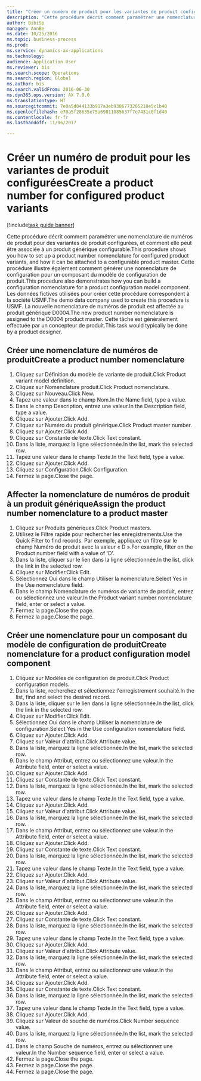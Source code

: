 ```yaml
--- 
title: "Créer un numéro de produit pour les variantes de produit configurées"
description: "Cette procédure décrit comment paramétrer une nomenclature de numéros de produit pour des variantes de produit configurées, et comment elle peut être associée à un produit générique configurable."
author: BibiSp
manager: AnnBe
ms.date: 10/25/2016
ms.topic: business-process
ms.prod: 
ms.service: dynamics-ax-applications
ms.technology: 
audience: Application User
ms.reviewer: bis
ms.search.scope: Operations
ms.search.region: Global
ms.author: bis
ms.search.validFrom: 2016-06-30
ms.dyn365.ops.version: AX 7.0.0
ms.translationtype: HT
ms.sourcegitcommit: 7e0a5d044133b917a3eb9386773205218e5c1b40
ms.openlocfilehash: e70a5f28635e75a69811085637f7e7431c0f1d40
ms.contentlocale: fr-fr
ms.lasthandoff: 11/06/2017

---
```

# <a name="create-a-product-number-for-configured-product-variants"></a><span data-ttu-id="d3089-103">Créer un numéro de produit pour les variantes de produit configurées</span><span class="sxs-lookup"><span data-stu-id="d3089-103">Create a product number for configured product variants</span></span>

[!include[task guide banner](../../includes/task-guide-banner.md)]

<span data-ttu-id="d3089-104">Cette procédure décrit comment paramétrer une nomenclature de numéros de produit pour des variantes de produit configurées, et comment elle peut être associée à un produit générique configurable.</span><span class="sxs-lookup"><span data-stu-id="d3089-104">This procedure shows you how to set up a product number nomenclature for configured product variants, and how it can be attached to a configurable product master.</span></span> <span data-ttu-id="d3089-105">Cette procédure illustre également comment générer une nomenclature de configuration pour un composant du modèle de configuration de produit.</span><span class="sxs-lookup"><span data-stu-id="d3089-105">This procedure also demonstrates how you can build a configuration nomenclature for a product configuration model component.</span></span> <span data-ttu-id="d3089-106">Les données fictives utilisées pour créer cette procédure correspondent à la société USMF.</span><span class="sxs-lookup"><span data-stu-id="d3089-106">The demo data company used to create this procedure is USMF.</span></span> <span data-ttu-id="d3089-107">La nouvelle nomenclature de numéros de produit est affectée au produit générique D0004.</span><span class="sxs-lookup"><span data-stu-id="d3089-107">The new product number nomenclature is assigned to the D0004 product master.</span></span> <span data-ttu-id="d3089-108">Cette tâche est généralement effectuée par un concepteur de produit.</span><span class="sxs-lookup"><span data-stu-id="d3089-108">This task would typically be done by a product designer.</span></span>


## <a name="create-a-product-number-nomenclature"></a><span data-ttu-id="d3089-109">Créer une nomenclature de numéros de produit</span><span class="sxs-lookup"><span data-stu-id="d3089-109">Create a product number nomenclature</span></span>
1. <span data-ttu-id="d3089-110">Cliquez sur Définition du modèle de variante de produit.</span><span class="sxs-lookup"><span data-stu-id="d3089-110">Click Product variant model definition.</span></span>
2. <span data-ttu-id="d3089-111">Cliquez sur Nomenclature produit.</span><span class="sxs-lookup"><span data-stu-id="d3089-111">Click Product nomenclature.</span></span>
3. <span data-ttu-id="d3089-112">Cliquez sur Nouveau.</span><span class="sxs-lookup"><span data-stu-id="d3089-112">Click New.</span></span>
4. <span data-ttu-id="d3089-113">Tapez une valeur dans le champ Nom.</span><span class="sxs-lookup"><span data-stu-id="d3089-113">In the Name field, type a value.</span></span>
5. <span data-ttu-id="d3089-114">Dans le champ Description, entrez une valeur.</span><span class="sxs-lookup"><span data-stu-id="d3089-114">In the Description field, type a value.</span></span>
6. <span data-ttu-id="d3089-115">Cliquez sur Ajouter.</span><span class="sxs-lookup"><span data-stu-id="d3089-115">Click Add.</span></span>
7. <span data-ttu-id="d3089-116">Cliquez sur Numéro du produit générique.</span><span class="sxs-lookup"><span data-stu-id="d3089-116">Click Product master number.</span></span>
8. <span data-ttu-id="d3089-117">Cliquez sur Ajouter.</span><span class="sxs-lookup"><span data-stu-id="d3089-117">Click Add.</span></span>
9. <span data-ttu-id="d3089-118">Cliquez sur Constante de texte.</span><span class="sxs-lookup"><span data-stu-id="d3089-118">Click Text constant.</span></span>
10. <span data-ttu-id="d3089-119">Dans la liste, marquez la ligne sélectionnée.</span><span class="sxs-lookup"><span data-stu-id="d3089-119">In the list, mark the selected row.</span></span>
11. <span data-ttu-id="d3089-120">Tapez une valeur dans le champ Texte.</span><span class="sxs-lookup"><span data-stu-id="d3089-120">In the Text field, type a value.</span></span>
12. <span data-ttu-id="d3089-121">Cliquez sur Ajouter.</span><span class="sxs-lookup"><span data-stu-id="d3089-121">Click Add.</span></span>
13. <span data-ttu-id="d3089-122">Cliquez sur Configuration.</span><span class="sxs-lookup"><span data-stu-id="d3089-122">Click Configuration.</span></span>
14. <span data-ttu-id="d3089-123">Fermez la page.</span><span class="sxs-lookup"><span data-stu-id="d3089-123">Close the page.</span></span>

## <a name="assign-the-product-number-nomenclature-to-a-product-master"></a><span data-ttu-id="d3089-124">Affecter la nomenclature de numéros de produit à un produit générique</span><span class="sxs-lookup"><span data-stu-id="d3089-124">Assign the product number nomenclature to a product master</span></span>
1. <span data-ttu-id="d3089-125">Cliquez sur Produits génériques.</span><span class="sxs-lookup"><span data-stu-id="d3089-125">Click Product masters.</span></span>
2. <span data-ttu-id="d3089-126">Utilisez le Filtre rapide pour rechercher les enregistrements.</span><span class="sxs-lookup"><span data-stu-id="d3089-126">Use the Quick Filter to find records.</span></span> <span data-ttu-id="d3089-127">Par exemple, appliquez un filtre sur le champ Numéro de produit avec la valeur « D ».</span><span class="sxs-lookup"><span data-stu-id="d3089-127">For example, filter on the Product number field with a value of 'D'.</span></span>
3. <span data-ttu-id="d3089-128">Dans la liste, cliquer sur le lien dans la ligne sélectionnée.</span><span class="sxs-lookup"><span data-stu-id="d3089-128">In the list, click the link in the selected row.</span></span>
4. <span data-ttu-id="d3089-129">Cliquez sur Modifier.</span><span class="sxs-lookup"><span data-stu-id="d3089-129">Click Edit.</span></span>
5. <span data-ttu-id="d3089-130">Sélectionnez Oui dans le champ Utiliser la nomenclature.</span><span class="sxs-lookup"><span data-stu-id="d3089-130">Select Yes in the Use nomenclature field.</span></span>
6. <span data-ttu-id="d3089-131">Dans le champ Nomenclature de numéros de variante de produit, entrez ou sélectionnez une valeur.</span><span class="sxs-lookup"><span data-stu-id="d3089-131">In the Product variant number nomenclature field, enter or select a value.</span></span>
7. <span data-ttu-id="d3089-132">Fermez la page.</span><span class="sxs-lookup"><span data-stu-id="d3089-132">Close the page.</span></span>
8. <span data-ttu-id="d3089-133">Fermez la page.</span><span class="sxs-lookup"><span data-stu-id="d3089-133">Close the page.</span></span>

## <a name="create-nomenclature-for-a-product-configuration-model-component"></a><span data-ttu-id="d3089-134">Créer une nomenclature pour un composant du modèle de configuration de produit</span><span class="sxs-lookup"><span data-stu-id="d3089-134">Create nomenclature for a product configuration model component</span></span>
1. <span data-ttu-id="d3089-135">Cliquez sur Modèles de configuration de produit.</span><span class="sxs-lookup"><span data-stu-id="d3089-135">Click Product configuration models.</span></span>
2. <span data-ttu-id="d3089-136">Dans la liste, recherchez et sélectionnez l'enregistrement souhaité.</span><span class="sxs-lookup"><span data-stu-id="d3089-136">In the list, find and select the desired record.</span></span>
3. <span data-ttu-id="d3089-137">Dans la liste, cliquer sur le lien dans la ligne sélectionnée.</span><span class="sxs-lookup"><span data-stu-id="d3089-137">In the list, click the link in the selected row.</span></span>
4. <span data-ttu-id="d3089-138">Cliquez sur Modifier.</span><span class="sxs-lookup"><span data-stu-id="d3089-138">Click Edit.</span></span>
5. <span data-ttu-id="d3089-139">Sélectionnez Oui dans le champ Utiliser la nomenclature de configuration.</span><span class="sxs-lookup"><span data-stu-id="d3089-139">Select Yes in the Use configuration nomenclature field.</span></span>
6. <span data-ttu-id="d3089-140">Cliquez sur Ajouter.</span><span class="sxs-lookup"><span data-stu-id="d3089-140">Click Add.</span></span>
7. <span data-ttu-id="d3089-141">Cliquez sur Valeur d'attribut.</span><span class="sxs-lookup"><span data-stu-id="d3089-141">Click Attribute value.</span></span>
8. <span data-ttu-id="d3089-142">Dans la liste, marquez la ligne sélectionnée.</span><span class="sxs-lookup"><span data-stu-id="d3089-142">In the list, mark the selected row.</span></span>
9. <span data-ttu-id="d3089-143">Dans le champ Attribut, entrez ou sélectionnez une valeur.</span><span class="sxs-lookup"><span data-stu-id="d3089-143">In the Attribute field, enter or select a value.</span></span>
10. <span data-ttu-id="d3089-144">Cliquez sur Ajouter.</span><span class="sxs-lookup"><span data-stu-id="d3089-144">Click Add.</span></span>
11. <span data-ttu-id="d3089-145">Cliquez sur Constante de texte.</span><span class="sxs-lookup"><span data-stu-id="d3089-145">Click Text constant.</span></span>
12. <span data-ttu-id="d3089-146">Dans la liste, marquez la ligne sélectionnée.</span><span class="sxs-lookup"><span data-stu-id="d3089-146">In the list, mark the selected row.</span></span>
13. <span data-ttu-id="d3089-147">Tapez une valeur dans le champ Texte.</span><span class="sxs-lookup"><span data-stu-id="d3089-147">In the Text field, type a value.</span></span>
14. <span data-ttu-id="d3089-148">Cliquez sur Ajouter.</span><span class="sxs-lookup"><span data-stu-id="d3089-148">Click Add.</span></span>
15. <span data-ttu-id="d3089-149">Cliquez sur Valeur d'attribut.</span><span class="sxs-lookup"><span data-stu-id="d3089-149">Click Attribute value.</span></span>
16. <span data-ttu-id="d3089-150">Dans la liste, marquez la ligne sélectionnée.</span><span class="sxs-lookup"><span data-stu-id="d3089-150">In the list, mark the selected row.</span></span>
17. <span data-ttu-id="d3089-151">Dans le champ Attribut, entrez ou sélectionnez une valeur.</span><span class="sxs-lookup"><span data-stu-id="d3089-151">In the Attribute field, enter or select a value.</span></span>
18. <span data-ttu-id="d3089-152">Cliquez sur Ajouter.</span><span class="sxs-lookup"><span data-stu-id="d3089-152">Click Add.</span></span>
19. <span data-ttu-id="d3089-153">Cliquez sur Constante de texte.</span><span class="sxs-lookup"><span data-stu-id="d3089-153">Click Text constant.</span></span>
20. <span data-ttu-id="d3089-154">Dans la liste, marquez la ligne sélectionnée.</span><span class="sxs-lookup"><span data-stu-id="d3089-154">In the list, mark the selected row.</span></span>
21. <span data-ttu-id="d3089-155">Tapez une valeur dans le champ Texte.</span><span class="sxs-lookup"><span data-stu-id="d3089-155">In the Text field, type a value.</span></span>
22. <span data-ttu-id="d3089-156">Cliquez sur Ajouter.</span><span class="sxs-lookup"><span data-stu-id="d3089-156">Click Add.</span></span>
23. <span data-ttu-id="d3089-157">Cliquez sur Valeur d'attribut.</span><span class="sxs-lookup"><span data-stu-id="d3089-157">Click Attribute value.</span></span>
24. <span data-ttu-id="d3089-158">Dans la liste, marquez la ligne sélectionnée.</span><span class="sxs-lookup"><span data-stu-id="d3089-158">In the list, mark the selected row.</span></span>
25. <span data-ttu-id="d3089-159">Dans le champ Attribut, entrez ou sélectionnez une valeur.</span><span class="sxs-lookup"><span data-stu-id="d3089-159">In the Attribute field, enter or select a value.</span></span>
26. <span data-ttu-id="d3089-160">Cliquez sur Ajouter.</span><span class="sxs-lookup"><span data-stu-id="d3089-160">Click Add.</span></span>
27. <span data-ttu-id="d3089-161">Cliquez sur Constante de texte.</span><span class="sxs-lookup"><span data-stu-id="d3089-161">Click Text constant.</span></span>
28. <span data-ttu-id="d3089-162">Dans la liste, marquez la ligne sélectionnée.</span><span class="sxs-lookup"><span data-stu-id="d3089-162">In the list, mark the selected row.</span></span>
29. <span data-ttu-id="d3089-163">Tapez une valeur dans le champ Texte.</span><span class="sxs-lookup"><span data-stu-id="d3089-163">In the Text field, type a value.</span></span>
30. <span data-ttu-id="d3089-164">Cliquez sur Ajouter.</span><span class="sxs-lookup"><span data-stu-id="d3089-164">Click Add.</span></span>
31. <span data-ttu-id="d3089-165">Cliquez sur Valeur d'attribut.</span><span class="sxs-lookup"><span data-stu-id="d3089-165">Click Attribute value.</span></span>
32. <span data-ttu-id="d3089-166">Dans la liste, marquez la ligne sélectionnée.</span><span class="sxs-lookup"><span data-stu-id="d3089-166">In the list, mark the selected row.</span></span>
33. <span data-ttu-id="d3089-167">Dans le champ Attribut, entrez ou sélectionnez une valeur.</span><span class="sxs-lookup"><span data-stu-id="d3089-167">In the Attribute field, enter or select a value.</span></span>
34. <span data-ttu-id="d3089-168">Cliquez sur Ajouter.</span><span class="sxs-lookup"><span data-stu-id="d3089-168">Click Add.</span></span>
35. <span data-ttu-id="d3089-169">Cliquez sur Constante de texte.</span><span class="sxs-lookup"><span data-stu-id="d3089-169">Click Text constant.</span></span>
36. <span data-ttu-id="d3089-170">Dans la liste, marquez la ligne sélectionnée.</span><span class="sxs-lookup"><span data-stu-id="d3089-170">In the list, mark the selected row.</span></span>
37. <span data-ttu-id="d3089-171">Tapez une valeur dans le champ Texte.</span><span class="sxs-lookup"><span data-stu-id="d3089-171">In the Text field, type a value.</span></span>
38. <span data-ttu-id="d3089-172">Cliquez sur Ajouter.</span><span class="sxs-lookup"><span data-stu-id="d3089-172">Click Add.</span></span>
39. <span data-ttu-id="d3089-173">Cliquez sur Valeur de souche de numéros.</span><span class="sxs-lookup"><span data-stu-id="d3089-173">Click Number sequence value.</span></span>
40. <span data-ttu-id="d3089-174">Dans la liste, marquez la ligne sélectionnée.</span><span class="sxs-lookup"><span data-stu-id="d3089-174">In the list, mark the selected row.</span></span>
41. <span data-ttu-id="d3089-175">Dans le champ Souche de numéros, entrez ou sélectionnez une valeur.</span><span class="sxs-lookup"><span data-stu-id="d3089-175">In the Number sequence field, enter or select a value.</span></span>
42. <span data-ttu-id="d3089-176">Fermez la page.</span><span class="sxs-lookup"><span data-stu-id="d3089-176">Close the page.</span></span>
43. <span data-ttu-id="d3089-177">Fermez la page.</span><span class="sxs-lookup"><span data-stu-id="d3089-177">Close the page.</span></span>
44. <span data-ttu-id="d3089-178">Fermez la page.</span><span class="sxs-lookup"><span data-stu-id="d3089-178">Close the page.</span></span>


